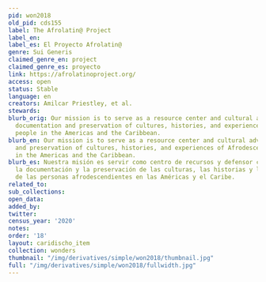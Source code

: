 ```yaml
---
pid: won2018
old_pid: cds155
label: The Afrolatin@ Project
label_en:
label_es: El Proyecto Afrolatin@
genre: Sui Generis
claimed_genre_en: project
claimed_genre_es: proyecto
link: https://afrolatinoproject.org/
access: open
status: Stable
language: en
creators: Amilcar Priestley, et al.
stewards:
blurb_orig: Our mission is to serve as a resource center and cultural advocate for
  documentation and preservation of cultures, histories, and experiences of Afrodescendant
  people in the Americas and the Caribbean.
blurb_en: Our mission is to serve as a resource center and cultural advocate for documentation
  and preservation of cultures, histories, and experiences of Afrodescendant people
  in the Americas and the Caribbean.
blurb_es: Nuestra misión es servir como centro de recursos y defensor cultural de
  la documentación y la preservación de las culturas, las historias y las experiencias
  de las personas afrodescendientes en las Américas y el Caribe.
related_to:
sub_collections:
open_data:
added_by:
twitter:
census_year: '2020'
notes:
order: '18'
layout: caridischo_item
collection: wonders
thumbnail: "/img/derivatives/simple/won2018/thumbnail.jpg"
full: "/img/derivatives/simple/won2018/fullwidth.jpg"
---
```

